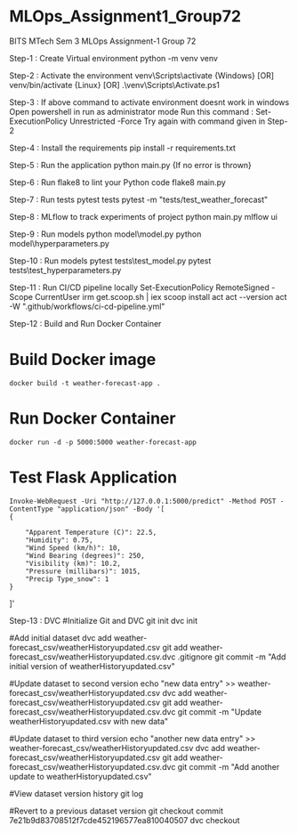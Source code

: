 # MLOps_Assignment1_Group72
BITS MTech Sem 3 MLOps Assignment-1 
Group 72

Step-1 : Create Virtual environment 
    python -m venv venv
    
Step-2 : Activate the environment
    venv\Scripts\activate {Windows} [OR]
    venv/bin/activate {Linux} [OR]
    .\venv\Scripts\Activate.ps1

Step-3 : If above command to activate environment doesnt work in windows
         Open powershell in run as administrator mode
         Run this command : Set-ExecutionPolicy Unrestricted -Force
         Try again with command given in Step-2

Step-4 : Install the requirements
    pip install -r requirements.txt
    
Step-5 : Run the application
    python main.py
    {If no error is thrown}

Step-6 : Run flake8 to lint your Python code
    flake8 main.py

Step-7 : Run tests
    pytest tests
    pytest -m "tests/test_weather_forecast"

Step-8 : MLflow to track experiments of project
    python main.py
    mlflow ui

Step-9 : Run models
    python model\model.py
    python model\hyperparameters.py

Step-10 : Run models
    pytest tests\test_model.py
    pytest tests\test_hyperparameters.py

Step-11 : Run CI/CD pipeline locally
    Set-ExecutionPolicy RemoteSigned -Scope CurrentUser
    irm get.scoop.sh | iex
    scoop install act
    act --version
    act -W ".github/workflows/ci-cd-pipeline.yml"

Step-12 : Build and Run Docker Container
  # Build Docker image
    docker build -t weather-forecast-app .
  # Run Docker Container
    docker run -d -p 5000:5000 weather-forecast-app
  # Test Flask Application
    Invoke-WebRequest -Uri "http://127.0.0.1:5000/predict" -Method POST -ContentType "application/json" -Body '[
    {
        
        "Apparent Temperature (C)": 22.5,
        "Humidity": 0.75,
        "Wind Speed (km/h)": 10,
        "Wind Bearing (degrees)": 250,
        "Visibility (km)": 10.2,
        "Pressure (millibars)": 1015,
        "Precip Type_snow": 1
    }
  ]'

  Step-13 : DVC
  #Initialize Git and DVC
    git init
    dvc init
    
  #Add initial dataset
    dvc add weather-forecast_csv/weatherHistoryupdated.csv
    git add weather-forecast_csv/weatherHistoryupdated.csv.dvc .gitignore
    git commit -m "Add initial version of weatherHistoryupdated.csv"

  #Update dataset to second version
    echo "new data entry" >> weather-forecast_csv/weatherHistoryupdated.csv
    dvc add weather-forecast_csv/weatherHistoryupdated.csv
    git add weather-forecast_csv/weatherHistoryupdated.csv.dvc
    git commit -m "Update weatherHistoryupdated.csv with new data"

  #Update dataset to third version
    echo "another new data entry" >> weather-forecast_csv/weatherHistoryupdated.csv
    dvc add weather-forecast_csv/weatherHistoryupdated.csv
    git add weather-forecast_csv/weatherHistoryupdated.csv.dvc
    git commit -m "Add another update to weatherHistoryupdated.csv"

  #View dataset version history
    git log

  #Revert to a previous dataset version
    git checkout commit 7e21b9d83708512f7cde452196577ea810040507
    dvc checkout


  
    
    
